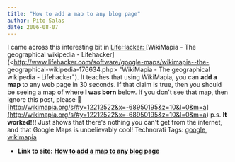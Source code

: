 ```yaml
---
title: "How to add a map to any blog page"
author: Pito Salas
date: 2006-08-07
---
```


I came across this interesting bit in [LifeHacker:
](<http://www.lifehacker.com>) [WikiMapia - The geographical wikipedia -
Lifehacker](<http://www.lifehacker.com/software/google-maps/wikimapia--the-
geographical-wikipedia-176634.php> "WikiMapia - The geographical wikipedia -
Lifehacker"). It teaches that using WikiMapia, you can **add a map** to any
web page in 30 seconds. If that claim is true, then you should be seeing a map
of where **I was born** below. If you don't see that map, then ignore this
post, please 🙂
[http://wikimapia.org/s/#y=12212522&x=-68950195&z=10&l=0&m=a](<http://wikimapia.org/s/#y=12212522&x=-68950195&z=10&l=0&m=a>)
p.s. **It worked!!!** Just shows that there's nothing you can't get from the
internet, and that Google Maps is unbelievably cool! Technorati Tags:
[google](<http://www.technorati.com/tag/google>),
[wikimapia](<http://www.technorati.com/tag/wikimapia>)


* **Link to site:** **[How to add a map to any blog page](None)**
